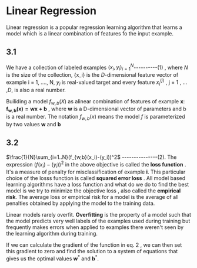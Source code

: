 # Linear Regression

Linear regression is a popular regression learning algorithm that learns a model which is a linear combination of features fo the input example.

## 3.1

We have a collection of labeled examples ${(x_i , y_i)}_{i=1}^{N}$----------(1) , where $N$ is the size of the collection, {x_i} is the $D$-dimensional
feature vector of example i = 1, ...., N, ${y_i}$ is real-valued target and every feature ${x_i}^{(j)}$ , j = 1 , ... ,$D$, is also a real
number.

Builiding a model $f_{w,b}(X)$ as alinear combination of features of example $\mathbf{x}$: $\mathbf{f_{w,b}(x) = wx + b}$ , where $\mathbf{w}$ is
a D-dimensional vector of parameters and b is  a real number. The notation $f_{w,b}(x)$ means the model $f$ is parameterized by two values
$\mathbf{w}$ and $\mathbf{b}$

## 3.2
$\frac{1}{N}\sum_{i=1..N}(f_{w,b}(x_i)-(y_i))^2$ ---------------(2).
The expression $(f(x_i) - (y_i))^2$ in the above objective is called the $\textbf{loss function}$ . It's a measure of penalty for misclassification of
example $\mathbf{i}$. This particular choice of the losss function is called $\textbf{squared error loss}$ . All model based learning algorithms
have a loss function and what do we do to find the best model is we try to minimize the objective loss , also called the $\textbf{empirical risk}$.
The average loss or empirical risk for a model is the average of all penalties obtained by applying the model to the training data.

Linear models rarely overfit. $\textbf{Overfitting}$ is the property of a model such that the model predicts very well labels of the examples used
during training but frequently makes errors when applied to examples there weren't seen by the learning algorithm during training.

If we can calculate the gradient of the function in eq. 2 , we can then set this gradient to zero and find the solution to a system of equations that
gives us the optimal values $\mathbf{w}^*$ and $\mathbf{b}^*$.
